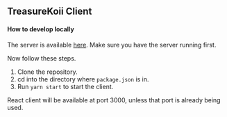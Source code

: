 ## TreasureKoii Client

#### How to develop locally

The server is available [here](https://github.com/mehedikhan72/TreasureKoii-Api). Make sure you have the server running first.

Now follow these steps.

1. Clone the repository.
2. cd into the directory where ```package.json``` is in.
3. Run ```yarn start``` to start the client.

React client will be available at port 3000, unless that port is already being used.

